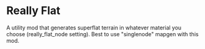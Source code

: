 Really Flat
===========

A utility mod that generates superflat terrain in whatever material you choose (really_flat_node setting). Best to use "singlenode" mapgen with this mod.